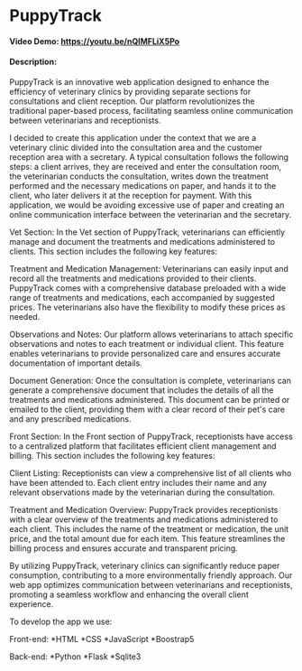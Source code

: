 # PuppyTrack
#### Video Demo:  https://youtu.be/nQlMFLiX5Po
#### Description:
PuppyTrack is an innovative web application designed to enhance the efficiency of veterinary clinics by providing separate sections for consultations and client reception. Our platform revolutionizes the traditional paper-based process, facilitating seamless online communication between veterinarians and receptionists.

I decided to create this application under the context that we are a veterinary clinic divided into the consultation area and the customer reception area with a secretary. A typical consultation follows the following steps: a client arrives, they are received and enter the consultation room, the veterinarian conducts the consultation, writes down the treatment performed and the necessary medications on paper, and hands it to the client, who later delivers it at the reception for payment.
With this application, we would be avoiding excessive use of paper and creating an online communication interface between the veterinarian and the secretary.

Vet Section:
In the Vet section of PuppyTrack, veterinarians can efficiently manage and document the treatments and medications administered to clients. This section includes the following key features:

Treatment and Medication Management: Veterinarians can easily input and record all the treatments and medications provided to their clients. PuppyTrack comes with a comprehensive database preloaded with a wide range of treatments and medications, each accompanied by suggested prices. The veterinarians also have the flexibility to modify these prices as needed.

Observations and Notes: Our platform allows veterinarians to attach specific observations and notes to each treatment or individual client. This feature enables veterinarians to provide personalized care and ensures accurate documentation of important details.

Document Generation: Once the consultation is complete, veterinarians can generate a comprehensive document that includes the details of all the treatments and medications administered. This document can be printed or emailed to the client, providing them with a clear record of their pet's care and any prescribed medications.

Front Section:
In the Front section of PuppyTrack, receptionists have access to a centralized platform that facilitates efficient client management and billing. This section includes the following key features:

Client Listing: Receptionists can view a comprehensive list of all clients who have been attended to. Each client entry includes their name and any relevant observations made by the veterinarian during the consultation.

Treatment and Medication Overview: PuppyTrack provides receptionists with a clear overview of the treatments and medications administered to each client. This includes the name of the treatment or medication, the unit price, and the total amount due for each item. This feature streamlines the billing process and ensures accurate and transparent pricing.

By utilizing PuppyTrack, veterinary clinics can significantly reduce paper consumption, contributing to a more environmentally friendly approach. Our web app optimizes communication between veterinarians and receptionists, promoting a seamless workflow and enhancing the overall client experience.

To develop the app we use:

Front-end:
 *HTML
 *CSS
 *JavaScript
 *Boostrap5

Back-end:
    *Python
    *Flask
    *Sqlite3